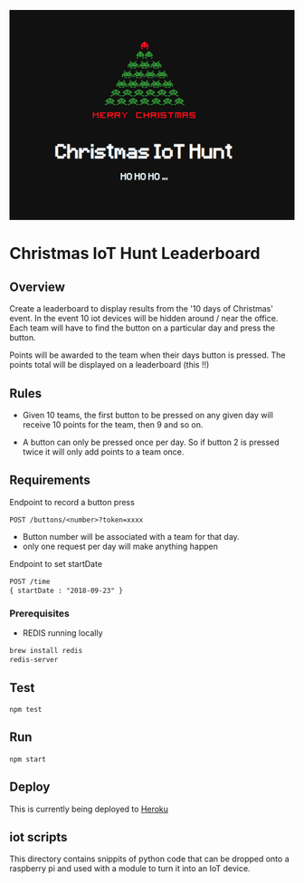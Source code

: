 ![leaderboard logo](https://raw.githubusercontent.com/nathancashmore/wtr-leaderboard/master/public/images/ChristmasIoTLeaderboard.png?token=ABz_XYXRAWHHkHSyRqbUEiWiHkxx8GLzks5bpYmuwA%3D%3D&_sm_au_=iVVJ6QkrJBQkvNWs "Christmas IoT Hunt Leaderboard")

# Christmas IoT Hunt Leaderboard

## Overview

Create a leaderboard to display results from the '10 days of Christmas' event.
In the event 10 iot devices will be hidden around / near the office.  Each team
will have to find the button on a particular day and press the button.

Points will be awarded to the team when their days button is pressed.  The points
total will be displayed on a leaderboard (this !!)


## Rules

- Given 10 teams, the first button to be pressed on any given day will receive
10 points for the team, then 9 and so on.

- A button can only be pressed once per day.  So if button 2 is pressed twice it
will only add points to a team once.

## Requirements

Endpoint to record a button press
```
POST /buttons/<number>?token=xxxx
```
- Button number will be associated with a team for that day.
- only one request per day will make anything happen

Endpoint to set startDate
```
POST /time 
{ startDate : "2018-09-23" }

```
 

### Prerequisites
* REDIS running locally
```
brew install redis
redis-server
```

## Test
```
npm test
```
## Run
```
npm start
```
## Deploy
This is currently being deployed to [Heroku](https://iot-hunt.herokuapp.com/)

## iot scripts

This directory contains snippits of python code that can be
dropped onto a raspberry pi and used with a module to turn
it into an IoT device.
